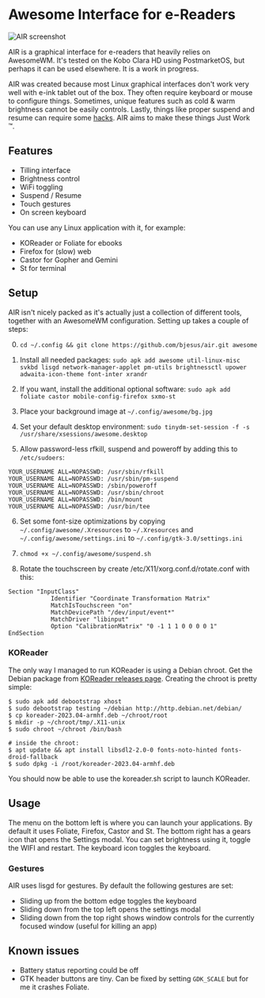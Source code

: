 # Awesome Interface for e-Readers

![AIR screenshot](https://user-images.githubusercontent.com/55081/172224765-9f0efab0-f555-45b5-a053-186d2300373a.png)

AIR is a graphical interface for e-readers that heavily relies on AwesomeWM. It's tested on the Kobo Clara HD using PostmarketOS, but perhaps it can be used elsewhere. It is a work in progress.

AIR was created because most Linux graphical interfaces don't work very well with e-ink tablet out of the box. They often require keyboard or mouse to configure things. Sometimes, unique features such as cold & warm brightness cannot be easily controls. Lastly, things like proper suspend and resume can require some [hacks](suspend.sh). AIR aims to make these things Just Work ™️. 

## Features

- Tilling interface
- Brightness control
- WiFi toggling
- Suspend / Resume
- Touch gestures
- On screen keyboard

You can use any Linux application with it, for example:

- KOReader or Foliate for ebooks
- Firefox for (slow) web
- Castor for Gopher and Gemini
- St for terminal

## Setup

AIR isn't nicely packed as it's actually just a collection of different tools, together with an AwesomeWM configuration. Setting up takes a couple of steps:

0. `cd ~/.config && git clone https://github.com/bjesus/air.git awesome`

1. Install all needed packages: `sudo apk add awesome util-linux-misc svkbd lisgd network-manager-applet pm-utils brightnessctl upower adwaita-icon-theme font-inter xrandr`

2. If you want, install the additional optional software: `sudo apk add foliate castor mobile-config-firefox sxmo-st`

3. Place your background image at `~/.config/awesome/bg.jpg`

4. Set your default desktop environment: `sudo tinydm-set-session -f -s /usr/share/xsessions/awesome.desktop`

5. Allow password-less rfkill, suspend and poweroff by adding this to `/etc/sudoers`:
```
YOUR_USERNAME ALL=NOPASSWD: /usr/sbin/rfkill
YOUR_USERNAME ALL=NOPASSWD: /usr/sbin/pm-suspend
YOUR_USERNAME ALL=NOPASSWD: /sbin/poweroff
YOUR_USERNAME ALL=NOPASSWD: /usr/sbin/chroot
YOUR_USERNAME ALL=NOPASSWD: /bin/mount
YOUR_USERNAME ALL=NOPASSWD: /usr/bin/tee
```

6. Set some font-size optimizations by copying `~/.config/awesome/.Xresources` to `~/.Xresources` and `~/.config/awesome/settings.ini` to `~/.config/gtk-3.0/settings.ini`

7. `chmod +x ~/.config/awesome/suspend.sh`

8. Rotate the touchscreen by create /etc/X11/xorg.conf.d/rotate.conf with this:
```
Section "InputClass"
            Identifier "Coordinate Transformation Matrix"
            MatchIsTouchscreen "on"
            MatchDevicePath "/dev/input/event*"
            MatchDriver "libinput"
            Option "CalibrationMatrix" "0 -1 1 1 0 0 0 0 1"
EndSection
```

### KOReader

The only way I managed to run KOReader is using a Debian chroot. Get the Debian package from [KOReader releases page](https://github.com/koreader/koreader/releases). Creating the chroot is pretty simple:

```
$ sudo apk add debootstrap xhost
$ sudo debootstrap testing ~/debian http://http.debian.net/debian/
$ cp koreader-2023.04-armhf.deb ~/chroot/root 
$ mkdir -p ~/chroot/tmp/.X11-unix
$ sudo chroot ~/chroot /bin/bash

# inside the chroot:
$ apt update && apt install libsdl2-2.0-0 fonts-noto-hinted fonts-droid-fallback 
$ sudo dpkg -i /root/koreader-2023.04-armhf.deb
```

You should now be able to use the koreader.sh script to launch KOReader.

## Usage

The menu on the bottom left is where you can launch your applications. By default it uses Foliate, Firefox, Castor and St. The bottom right has a gears icon that opens the Settings modal. You can set brightness using it, toggle the WIFI and restart. The keyboard icon toggles the keyboard.

### Gestures

AIR uses lisgd for gestures. By default the following gestures are set:

- Sliding up from the bottom edge toggles the keyboard
- Sliding down from the top left opens the settings modal
- Sliding down from the top right shows window controls for the currently focused window (useful for killing an app)

## Known issues

- Battery status reporting could be off
- GTK header buttons are tiny. Can be fixed by setting `GDK_SCALE` but for me it crashes Foliate.

